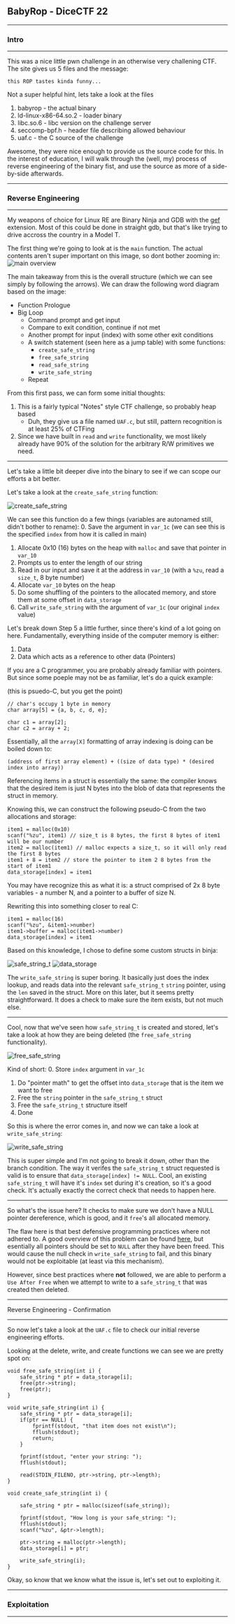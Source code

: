 ## BabyRop - DiceCTF 22

---
### Intro 
---
This was a nice little pwn challenge in an otherwise very challening CTF.
The site gives us 5 files and the message:
```
this ROP tastes kinda funny...
```
Not a super helpful hint, lets take a look at the files
1. babyrop - the actual binary
2. ld-linux-x86-64.so.2 - loader binary
3. libc.so.6 - libc version on the challenge server
4. seccomp-bpf.h - header file describing allowed behaviour
5. uaf.c - the C source of the challenge

Awesome, they were nice enough to provide us the source code for this. In the interest of education, I will walk through the (well, my) process of reverse engineering of the binary fist, and use the source as more of a side-by-side afterwards.

---
### Reverse Engineering
---
My weapons of choice for Linux RE are Binary Ninja and GDB with the [gef](https://gef.readthedocs.io/en/master/) extension. Most of this could be done in straight gdb, but that's like trying to drive accross the country in a Model T.


The first thing we're going to look at is the `main` function. The actual contents aren't super important on this image, so dont bother zooming in:
![main overview](docs/main_overview.png)

The main takeaway from this is the overall structure (which we can see simply by following the arrows). We can draw the following word diagram based on the image:

* Function Prologue
* Big Loop
  * Command prompt and get input
  * Compare to exit condition, continue if not met
  * Another prompt for input (index) with some other exit conditions
  * A switch statement (seen here as a jump table) with some functions:
    * `create_safe_string`
    * `free_safe_string`
    * `read_safe_string`
    * `write_safe_string`
  * Repeat

From this first pass, we can form some initial thoughts:
1. This is a fairly typical "Notes" style CTF challenge, so probably heap based
    * Duh, they give us a  file named `UAF.c`, but still, pattern recognition is at least 25% of CTFing
2. Since we have built in `read` and `write` functionality, we most likely already have 90% of the solution for the arbitrary R/W primitives we need.

___
Let's take a little bit deeper dive into the binary to see if we can scope our efforts a bit better.

Let's take a look at the `create_safe_string` function:

![create_safe_string](./docs/create_safe_string.png)

We can see this function do a few things (variables are autonamed still, didn't bother to rename):
0. Save the argument in `var_1c` (we can see this is the specified `index` from how it is called in main)
1. Allocate 0x10 (16) bytes on the heap with `malloc` and save that pointer in `var_10`
2. Prompts us to enter the length of our string
3. Read in our input and save it at the address in `var_10` (with a `%zu`, read a `size_t`, 8 byte number)
4. Allocate `var_10` bytes on the heap
5. Do some shuffling of the pointers to the allocated memory, and store them at some offset in `data_storage`
6. Call `write_safe_string` with the argument of `var_1c` (our original `index` value)

Let's break down Step 5 a little further, since there's kind of a lot going on here. Fundamentally, everything inside of the computer memory is either:
1. Data
2. Data which acts as a reference to other data (Pointers)

If you are a C programmer, you are probably already familiar with pointers. But since some poeple may not be as familiar, let's do a quick example:

(this is psuedo-C, but you get the point)
```
// char's occupy 1 byte in memory
char array[5] = {a, b, c, d, e};

char c1 = array[2];
char c2 = array + 2;
```
Essentially, all the `array[X]` formatting of array indexing is doing can be boiled down to:
```
(address of first array element) + ((size of data type) * (desired index into array))
```
Referencing items in a struct is essentially the same: the compiler knows that the desired item is just N bytes into the blob of data that represents the struct in memory.

Knowing this, we can construct the following pseudo-C from the two allocations and storage:
```
item1 = malloc(0x10)
scanf("%zu", item1) // size_t is 8 bytes, the first 8 bytes of item1 will be our number
item2 = malloc(item1) // malloc expects a size_t, so it will only read the first 8 bytes
item1 + 8 = item2 // store the pointer to item 2 8 bytes from the start of item1
data_storage[index] = item1
```
You may have recognize this as what it is: a struct comprised of 2x 8 byte variables - a number N, and a pointer to a buffer of size N.

Rewriting this into something closer to real C:
```
item1 = malloc(16)
scanf("%zu", &item1->number)
item1->buffer = malloc(item1->number)
data_storage[index] = item1
```

Based on this knowledge, I chose to define some custom structs in binja:

![safe_string_t](./docs/safe_string_t.png) ![data_storage](./docs/data_storage.png)


The `write_safe_string` is super boring. It basically just does the index lookup, and reads data into the relevant `safe_string_t` `string` pointer, using the `len` saved in the struct. More on this later, but it seems pretty straightforward. It does a check to make sure the item exists, but not much else.
___
Cool, now that we've seen how `safe_string_t` is created and stored, let's take a look at how they are being deleted (the `free_safe_string` functionality). 

![free_safe_string](./docs/free_safe_string.png)

Kind of short:
0. Store `index` argument in `var_1c`
1. Do "pointer math" to get the offset into `data_storage` that is the item we want to free
2. Free the `string` pointer in the `safe_string_t` struct
3. Free the `safe_string_t` structure itself
4. Done

So this is where the error comes in, and now we can take a look at `write_safe_string`:

![write_safe_string](./docs/write_safe_string.png)

This is super simple and I'm not going to break it down, other than the branch condition. The way it verifes the `safe_string_t` struct requested is valid is to ensure that `data_storage[index] != NULL`. Cool, an existing `safe_string_t` will have it's `index` set during it's creation, so it's a good check. It's actually exactly the correct check that needs to happen here.

___
So what's the issue here? It checks to make sure we don't have a NULL pointer dereference, which is good, and it `free`'s all allocated memory.

The flaw here is that best defensive programming practices where not adhered to.
A good overview of this problem can be found [here](https://stackoverflow.com/questions/1025589/setting-variable-to-null-after-free), but esentially all pointers should be set to `NULL` after they have been freed. This would cause the null check in `write_safe_string` to fail, and this binary would not be exploitable (at least via this mechanism).

However, since best practices where __not__ followed, we are able to perform a `Use After Free` when we attempt to write to a `safe_string_t` that was created then deleted.

---
Reverse Engineering - Confirmation
___
So now let's take a look at the `UAF.c` file to check our initial reverse engineering efforts.

Looking at the delete, write, and create functions we can see we are pretty spot on:
```
void free_safe_string(int i) {
    safe_string * ptr = data_storage[i];
    free(ptr->string);
    free(ptr);
}

void write_safe_string(int i) {
    safe_string * ptr = data_storage[i];
    if(ptr == NULL) {
        fprintf(stdout, "that item does not exist\n");
        fflush(stdout);
        return;
    }

    fprintf(stdout, "enter your string: ");
    fflush(stdout);

    read(STDIN_FILENO, ptr->string, ptr->length);
}

void create_safe_string(int i) {

    safe_string * ptr = malloc(sizeof(safe_string));

    fprintf(stdout, "How long is your safe_string: ");
    fflush(stdout);
    scanf("%zu", &ptr->length);

    ptr->string = malloc(ptr->length);
    data_storage[i] = ptr;

    write_safe_string(i);
}
```

Okay, so know that we know what the issue is, let's set out to exploiting it.

---
### Exploitation
___

